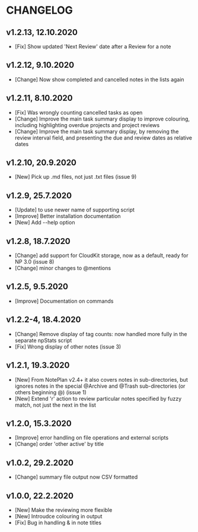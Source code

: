 # CHANGELOG

## v1.2.13, 12.10.2020
- [Fix] Show updated 'Next Review' date after a Review for a note 

## v1.2.12, 9.10.2020
- [Change] Now show completed and cancelled notes in the lists again

## v1.2.11, 8.10.2020
- [Fix] Was wrongly counting cancelled tasks as open
- [Change] Improve the main task summary display to improve colouring, including highlighting overdue projects and project reviews
- [Change] Improve the main task summary display, by removing the review interval field, and presenting the due and review dates as relative dates

## v1.2.10, 20.9.2020
- [New] Pick up .md files, not just .txt files (issue 9)

## v1.2.9, 25.7.2020
- [Update] to use newer name of supporting script
- [Improve] Better installation documentation
- [New] Add --help option

## v1.2.8, 18.7.2020
- [Change] add support for CloudKit storage, now as a default, ready for NP 3.0 (issue 8)
- [Change] minor changes to @mentions

## v1.2.5, 9.5.2020
- [Improve] Documentation on commands

## v1.2.2-4, 18.4.2020
- [Change] Remove display of tag counts: now handled more fully in the separate npStats script
- [Fix] Wrong display of other notes (issue 3)

## v1.2.1, 19.3.2020
- [New] From NotePlan v2.4+ it also covers notes in sub-directories, but ignores notes in the special @Archive and @Trash sub-directories (or others beginning @) (issue 1)
- [New] Extend 'r' action to review particular notes specified by fuzzy match, not just the next in the list

## v1.2.0, 15.3.2020
- [Improve] error handling on file operations and external scripts
- [Change] order 'other active' by title

## v1.0.2, 29.2.2020
- [Change] summary file output now CSV formatted

## v1.0.0, 22.2.2020
- [New] Make the reviewing more flexible
- [New] Introudce colouring in output
- [Fix] Bug in handling & in note titles
